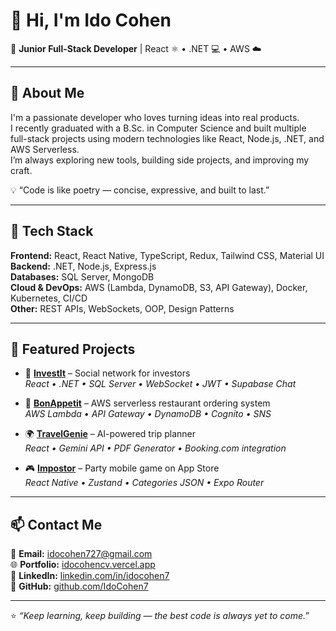# 👋 Hi, I'm Ido Cohen  

🎯 **Junior Full-Stack Developer** | React ⚛️ • .NET 💻 • AWS ☁️  

---

## 🚀 About Me  
I'm a passionate developer who loves turning ideas into real products.  
I recently graduated with a B.Sc. in Computer Science and built multiple full-stack projects using modern technologies like React, Node.js, .NET, and AWS Serverless.  
I’m always exploring new tools, building side projects, and improving my craft.  

💡 “Code is like poetry — concise, expressive, and built to last.”  

---

## 🧠 Tech Stack  
**Frontend:** React, React Native, TypeScript, Redux, Tailwind CSS, Material UI  
**Backend:** .NET, Node.js, Express.js  
**Databases:** SQL Server, MongoDB  
**Cloud & DevOps:** AWS (Lambda, DynamoDB, S3, API Gateway), Docker, Kubernetes, CI/CD  
**Other:** REST APIs, WebSockets, OOP, Design Patterns  

---

## 📂 Featured Projects  
- 🧭 [**InvestIt**](https://github.com/IdoCohen7/InvestItAPI) – Social network for investors  
  _React • .NET • SQL Server • WebSocket • JWT • Supabase Chat_  

- 🍔 [**BonAppetit**](https://github.com/IdoCohen7/BonAppetit) – AWS serverless restaurant ordering system  
  _AWS Lambda • API Gateway • DynamoDB • Cognito • SNS_  

- 🌍 [**TravelGenie**](https://github.com/IdoCohen7/TravelGenie) – AI-powered trip planner  
  _React • Gemini API • PDF Generator • Booking.com integration_  

- 🎮 [**Impostor**](https://apps.apple.com/app/id6498325043) – Party mobile game on App Store  
  _React Native • Zustand • Categories JSON • Expo Router_  

---

## 📫 Contact Me  
📧 **Email:** [idocohen727@gmail.com](mailto:idocohen727@gmail.com)  
🌐 **Portfolio:** [idocohencv.vercel.app](https://idocohencv.vercel.app)  
💼 **LinkedIn:** [linkedin.com/in/idocohen7](https://linkedin.com/in/idocohen7)  
🐙 **GitHub:** [github.com/IdoCohen7](https://github.com/IdoCohen7)

---

⭐️ _“Keep learning, keep building — the best code is always yet to come.”_
